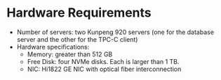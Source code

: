 # Hardware Requirements<a name="EN-US_TOPIC_0289900042"></a>

-   Number of servers: two Kunpeng 920 servers \(one for the database server and the other for the TPC-C client\)
-   Hardware specifications:
    -   Memory: greater than 512 GB
    -   Free Disk: four NVMe disks. Each is larger than 1 TB.
    -   NIC: Hi1822 GE NIC with optical fiber interconnection


